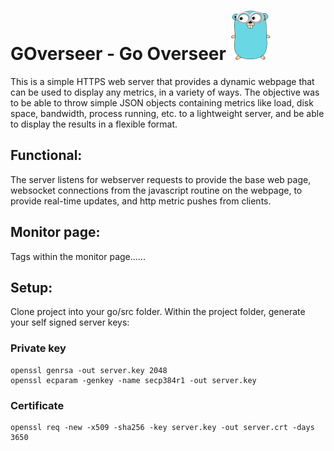 # GOverseer - Go Overseer ![alt text](https://github.com/klaxxon/goverseer/raw/master/gopher.png "Logo Title Text 1")

This is a simple HTTPS web server that provides a dynamic webpage that can be used to display any metrics, in a variety of ways.  The objective was to be able to throw simple JSON objects containing metrics like load, disk space, bandwidth, process running, etc. to a lightweight server, and be able to display the results in a flexible format.



## Functional:
The server listens for webserver requests to provide the base web page, websocket connections from the javascript routine on the webpage, to provide real-time updates, and http metric pushes from clients.


## Monitor page:
Tags within the monitor page......


## Setup:
Clone project into your go/src folder.
Within the project folder, generate your self signed server keys:


### Private key
```
openssl genrsa -out server.key 2048
openssl ecparam -genkey -name secp384r1 -out server.key
```

### Certificate
```
openssl req -new -x509 -sha256 -key server.key -out server.crt -days 3650
```
